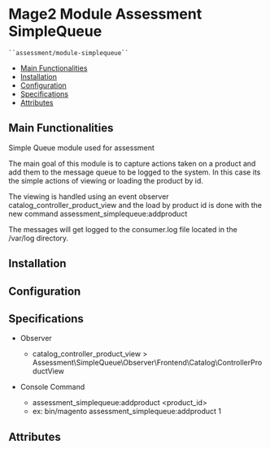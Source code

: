 # Mage2 Module Assessment SimpleQueue

    ``assessment/module-simplequeue``

 - [Main Functionalities](#markdown-header-main-functionalities)
 - [Installation](#markdown-header-installation)
 - [Configuration](#markdown-header-configuration)
 - [Specifications](#markdown-header-specifications)
 - [Attributes](#markdown-header-attributes)


## Main Functionalities
Simple Queue module used for assessment

The main goal of this module is to capture actions taken on a product and add them
to the message queue to be logged to the system.  In this case its the simple actions
of viewing or loading the product by id. 

The viewing is handled using an event observer catalog_controller_product_view and the 
load by product id is done with the new command assessment_simplequeue:addproduct

The messages will get logged to the consumer.log file located in the <magento root>/var/log directory.

## Installation

## Configuration

## Specifications

 - Observer
	- catalog_controller_product_view > Assessment\SimpleQueue\Observer\Frontend\Catalog\ControllerProductView

 - Console Command
	- assessment_simplequeue:addproduct <product_id>
	- ex:  bin/magento assessment_simplequeue:addproduct 1


## Attributes



